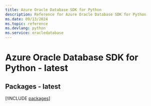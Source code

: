 ```yaml
---
title: Azure Oracle Database SDK for Python
description: Reference for Azure Oracle Database SDK for Python
ms.date: 09/13/2024
ms.topic: reference
ms.devlang: python
ms.service: oracledatabase
---
```

# Azure Oracle Database SDK for Python - latest
## Packages - latest
[!INCLUDE [packages](oracle-database-index.md)]